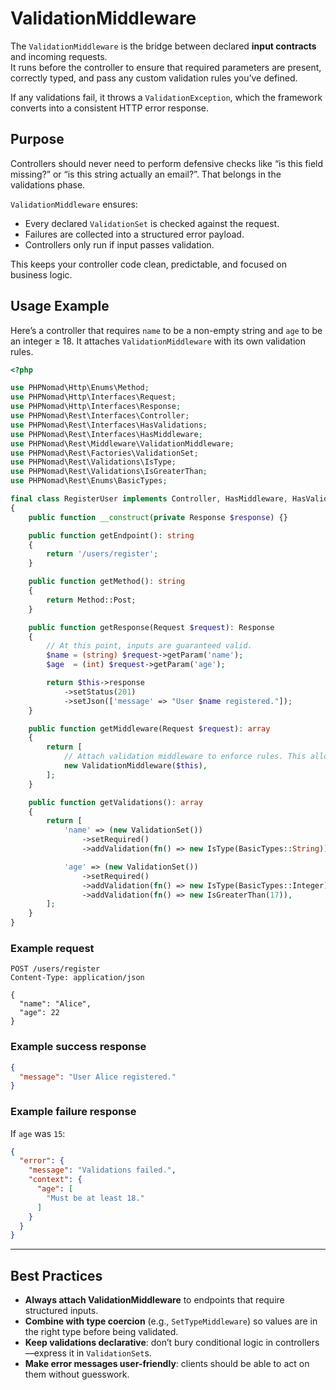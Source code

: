 # ValidationMiddleware

The `ValidationMiddleware` is the bridge between declared **input contracts** and incoming requests.  
It runs before the controller to ensure that required parameters are present, correctly typed, and pass any
custom validation rules you’ve defined.

If any validations fail, it throws a `ValidationException`, which the framework converts into a consistent HTTP error
response.

## Purpose

Controllers should never need to perform defensive checks like “is this field missing?” or “is this string actually an
email?”. That belongs in the validations phase.  

`ValidationMiddleware` ensures:

- Every declared `ValidationSet` is checked against the request.
- Failures are collected into a structured error payload.
- Controllers only run if input passes validation.

This keeps your controller code clean, predictable, and focused on business logic.

## Usage Example

Here’s a controller that requires `name` to be a non-empty string and `age` to be an integer ≥ 18.
It attaches `ValidationMiddleware` with its own validation rules.

```php
<?php

use PHPNomad\Http\Enums\Method;
use PHPNomad\Http\Interfaces\Request;
use PHPNomad\Http\Interfaces\Response;
use PHPNomad\Rest\Interfaces\Controller;
use PHPNomad\Rest\Interfaces\HasValidations;
use PHPNomad\Rest\Interfaces\HasMiddleware;
use PHPNomad\Rest\Middleware\ValidationMiddleware;
use PHPNomad\Rest\Factories\ValidationSet;
use PHPNomad\Rest\Validations\IsType;
use PHPNomad\Rest\Validations\IsGreaterThan;
use PHPNomad\Rest\Enums\BasicTypes;

final class RegisterUser implements Controller, HasMiddleware, HasValidations
{
    public function __construct(private Response $response) {}

    public function getEndpoint(): string
    {
        return '/users/register';
    }

    public function getMethod(): string
    {
        return Method::Post;
    }

    public function getResponse(Request $request): Response
    {
        // At this point, inputs are guaranteed valid.
        $name = (string) $request->getParam('name');
        $age  = (int) $request->getParam('age');

        return $this->response
            ->setStatus(201)
            ->setJson(['message' => "User $name registered."]);
    }

    public function getMiddleware(Request $request): array
    {
        return [
            // Attach validation middleware to enforce rules. This allows you to choose when to validate.
            new ValidationMiddleware($this),
        ];
    }

    public function getValidations(): array
    {
        return [
            'name' => (new ValidationSet())
                ->setRequired()
                ->addValidation(fn() => new IsType(BasicTypes::String)),

            'age' => (new ValidationSet())
                ->setRequired()
                ->addValidation(fn() => new IsType(BasicTypes::Integer))
                ->addValidation(fn() => new IsGreaterThan(17)),
        ];
    }
}
```

### Example request

```
POST /users/register
Content-Type: application/json

{
  "name": "Alice",
  "age": 22
}
```

### Example success response

```json
{
  "message": "User Alice registered."
}
```

### Example failure response

If `age` was `15`:

```json
{
  "error": {
    "message": "Validations failed.",
    "context": {
      "age": [
        "Must be at least 18."
      ]
    }
  }
}
```

---

## Best Practices

* **Always attach ValidationMiddleware** to endpoints that require structured inputs.
* **Combine with type coercion** (e.g., `SetTypeMiddleware`) so values are in the right type before being validated.
* **Keep validations declarative**: don’t bury conditional logic in controllers—express it in `ValidationSet`s.
* **Make error messages user-friendly**: clients should be able to act on them without guesswork.